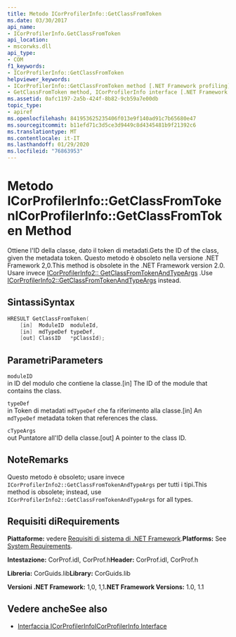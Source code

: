```yaml
---
title: Metodo ICorProfilerInfo::GetClassFromToken
ms.date: 03/30/2017
api_name:
- ICorProfilerInfo.GetClassFromToken
api_location:
- mscorwks.dll
api_type:
- COM
f1_keywords:
- ICorProfilerInfo::GetClassFromToken
helpviewer_keywords:
- ICorProfilerInfo::GetClassFromToken method [.NET Framework profiling]
- GetClassFromToken method, ICorProfilerInfo interface [.NET Framework profiling]
ms.assetid: 0afc1197-2a5b-424f-8b82-9cb59a7e00db
topic_type:
- apiref
ms.openlocfilehash: 841953625235406f013e9f140ad91c7b65680e47
ms.sourcegitcommit: b11efd71c3d5ce3d9449c8d4345481b9f21392c6
ms.translationtype: MT
ms.contentlocale: it-IT
ms.lasthandoff: 01/29/2020
ms.locfileid: "76863953"
---
```

# <a name="icorprofilerinfogetclassfromtoken-method"></a><span data-ttu-id="182ff-102">Metodo ICorProfilerInfo::GetClassFromToken</span><span class="sxs-lookup"><span data-stu-id="182ff-102">ICorProfilerInfo::GetClassFromToken Method</span></span>
<span data-ttu-id="182ff-103">Ottiene l'ID della classe, dato il token di metadati.</span><span class="sxs-lookup"><span data-stu-id="182ff-103">Gets the ID of the class, given the metadata token.</span></span> <span data-ttu-id="182ff-104">Questo metodo è obsoleto nella versione .NET Framework 2,0.</span><span class="sxs-lookup"><span data-stu-id="182ff-104">This method is obsolete in the .NET Framework version 2.0.</span></span> <span data-ttu-id="182ff-105">Usare invece [ICorProfilerInfo2:: GetClassFromTokenAndTypeArgs](icorprofilerinfo2-getclassfromtokenandtypeargs-method.md) .</span><span class="sxs-lookup"><span data-stu-id="182ff-105">Use [ICorProfilerInfo2::GetClassFromTokenAndTypeArgs](icorprofilerinfo2-getclassfromtokenandtypeargs-method.md) instead.</span></span>  
  
## <a name="syntax"></a><span data-ttu-id="182ff-106">Sintassi</span><span class="sxs-lookup"><span data-stu-id="182ff-106">Syntax</span></span>  
  
```cpp  
HRESULT GetClassFromToken(  
    [in]  ModuleID  moduleId,  
    [in]  mdTypeDef typeDef,  
    [out] ClassID   *pClassId);  
```  
  
## <a name="parameters"></a><span data-ttu-id="182ff-107">Parametri</span><span class="sxs-lookup"><span data-stu-id="182ff-107">Parameters</span></span>  
 `moduleID`  
 <span data-ttu-id="182ff-108">in ID del modulo che contiene la classe.</span><span class="sxs-lookup"><span data-stu-id="182ff-108">[in] The ID of the module that contains the class.</span></span>  
  
 `typeDef`  
 <span data-ttu-id="182ff-109">in Token di metadati `mdTypeDef` che fa riferimento alla classe.</span><span class="sxs-lookup"><span data-stu-id="182ff-109">[in] An `mdTypeDef` metadata token that references the class.</span></span>  
  
 `cTypeArgs`  
 <span data-ttu-id="182ff-110">out Puntatore all'ID della classe.</span><span class="sxs-lookup"><span data-stu-id="182ff-110">[out] A pointer to the class ID.</span></span>  
  
## <a name="remarks"></a><span data-ttu-id="182ff-111">Note</span><span class="sxs-lookup"><span data-stu-id="182ff-111">Remarks</span></span>  
 <span data-ttu-id="182ff-112">Questo metodo è obsoleto; usare invece `ICorProfilerInfo2::GetClassFromTokenAndTypeArgs` per tutti i tipi.</span><span class="sxs-lookup"><span data-stu-id="182ff-112">This method is obsolete; instead, use `ICorProfilerInfo2::GetClassFromTokenAndTypeArgs` for all types.</span></span>  
  
## <a name="requirements"></a><span data-ttu-id="182ff-113">Requisiti di</span><span class="sxs-lookup"><span data-stu-id="182ff-113">Requirements</span></span>  
 <span data-ttu-id="182ff-114">**Piattaforme:** vedere [Requisiti di sistema di .NET Framework](../../../../docs/framework/get-started/system-requirements.md).</span><span class="sxs-lookup"><span data-stu-id="182ff-114">**Platforms:** See [System Requirements](../../../../docs/framework/get-started/system-requirements.md).</span></span>  
  
 <span data-ttu-id="182ff-115">**Intestazione:** CorProf.idl, CorProf.h</span><span class="sxs-lookup"><span data-stu-id="182ff-115">**Header:** CorProf.idl, CorProf.h</span></span>  
  
 <span data-ttu-id="182ff-116">**Libreria:** CorGuids.lib</span><span class="sxs-lookup"><span data-stu-id="182ff-116">**Library:** CorGuids.lib</span></span>  
  
 <span data-ttu-id="182ff-117">**Versioni .NET Framework:** 1,0, 1,1</span><span class="sxs-lookup"><span data-stu-id="182ff-117">**.NET Framework Versions:** 1.0, 1.1</span></span>  
  
## <a name="see-also"></a><span data-ttu-id="182ff-118">Vedere anche</span><span class="sxs-lookup"><span data-stu-id="182ff-118">See also</span></span>

- [<span data-ttu-id="182ff-119">Interfaccia ICorProfilerInfo</span><span class="sxs-lookup"><span data-stu-id="182ff-119">ICorProfilerInfo Interface</span></span>](icorprofilerinfo-interface.md)
